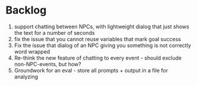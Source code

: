 # Backlog

1. support chatting between NPCs, with lightweight dialog that just shows the text for a number of seconds
2. fix the issue that you cannot reuse variables that mark goal success
3. Fix the issue that dialog of an NPC giving you something is not correctly word wrapped
4. Re-think the new feature of chatting to every event - should exclude non-NPC-events, but how?
5. Groundwork for an eval - store all prompts + output in a file for analyzing

